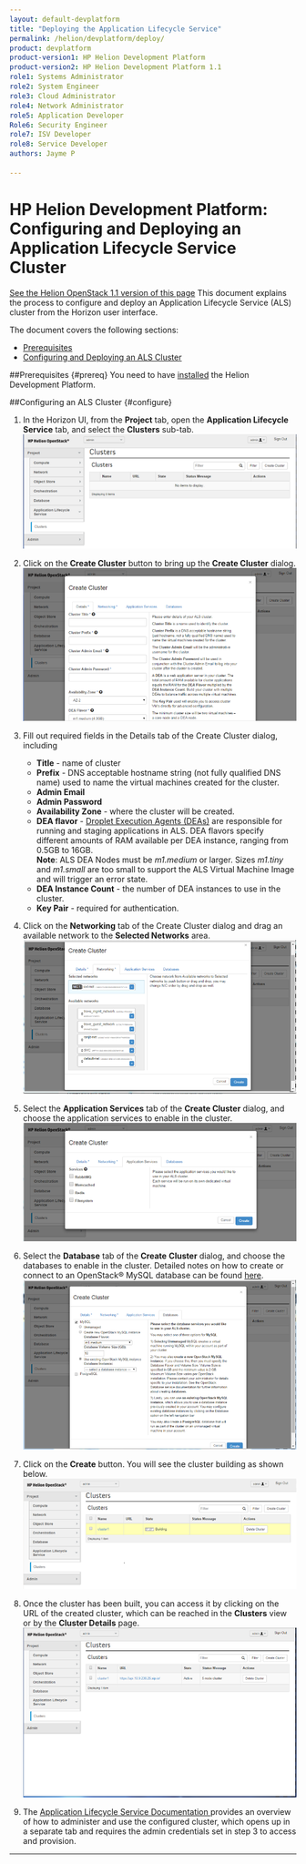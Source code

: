 ```yaml
---
layout: default-devplatform
title: "Deploying the Application Lifecycle Service"
permalink: /helion/devplatform/deploy/
product: devplatform
product-version1: HP Helion Development Platform
product-version2: HP Helion Development Platform 1.1
role1: Systems Administrator 
role2: System Engineer
role3: Cloud Administrator
role4: Network Administrator
role5: Application Developer
Role6: Security Engineer
role7: ISV Developer 
role8: Service Developer
authors: Jayme P

---
```

<!--PUBLISHED-->
# HP Helion Development Platform: Configuring and Deploying an Application Lifecycle Service Cluster
[See the Helion OpenStack 1.1 version of this page](/helion/devplatform/1.1/deploy/)
This document explains the process to configure and deploy an Application Lifecycle Service (ALS) cluster from the Horizon user interface.

The document covers the following sections:

- [Prerequisites](#prereq)
- [Configuring and Deploying  an ALS Cluster](#configure)

##Prerequisites {#prereq}
You need to have [installed](/helion/devplatform/install/) the Helion Development Platform.

##Configuring an ALS Cluster {#configure}
1.	In the Horizon UI, from the **Project** tab, open the **Application Lifecycle Service** tab, and select the **Clusters** sub-tab.<br><img src="media/ALSConfig1.png"/>
 
2.	Click on the **Create Cluster** button to bring up the **Create Cluster** dialog.<br><img src="media/ALSConfig2.png"/>
 
3.	Fill out required fields in the Details tab of the Create Cluster dialog, including
	- **Title** - name of cluster
	- **Prefix** - DNS acceptable hostname string (not fully qualified DNS name) used to name the virtual machines created for the cluster.
	- **Admin Email**
	- **Admin Password**
	- **Availability Zone** - where the cluster will be created.
	- **DEA flavor** - [Droplet Execution Agents (DEAs)](http://docs.cloudfoundry.org/concepts/architecture/execution-agent.html) are responsible for running and staging applications in ALS. DEA flavors specify different amounts of RAM available per DEA instance, ranging from 0.5GB to 16GB. <br>**Note**: ALS DEA Nodes must be *m1.medium* or larger. Sizes *m1.tiny* and *m1.small* are too small to support the ALS Virtual Machine Image and will trigger an error state.
	- **DEA Instance Count** - the number of DEA instances to use in the cluster.
	- **Key Pair** - required for authentication.

4.	Click on the **Networking** tab of the Create Cluster dialog and drag an available network to the **Selected Networks** area.<br><img src="media/ALSConfig3.png"/>

5.	Select the **Application Services** tab of the **Create Cluster** dialog, and choose the application services to enable in the cluster.<br><img src="media/ALSConfig4.png"/>

6.	Select the **Database** tab of the **Create** **Cluster** dialog, and choose the databases to enable in the cluster. Detailed notes on how to create or connect to an OpenStack&reg; MySQL database can be found [here](/helion/devplatform/connectdatabase/). <br><img src="media/ALSConfig5.png"/>
 
7.	Click on the **Create** button. You will see the cluster building as shown below.<br><img src="media/ALSConfig6.png"/>
 
8.	Once the cluster has been built, you can access it by clicking on the URL of the created cluster, which can be reached in the **Clusters** view or by the **Cluster Details** page. <br><img src="media/ALSConfig7.png"/>
 
1. The [Application Lifecycle Service Documentation ](/als/v1/) provides an overview of how to administer and use the configured cluster, which opens up in a separate tab and requires the admin credentials set in step 3 to access and provision.

----
